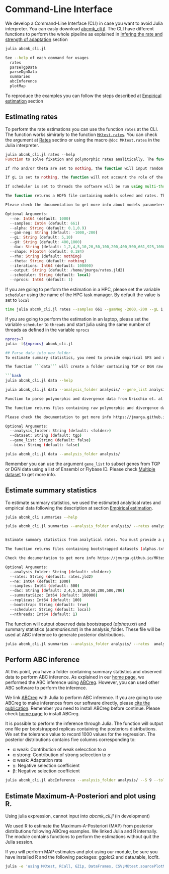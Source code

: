 # Command-Line Interface

We develop a Command-Line Interface (CLI) in case you want to avoid Julia interpreter. You can easly download [abcmk_cli.jl](https://raw.githubusercontent.com/jmurga/MKtest.jl/master/scripts/abcmk_cli.jl). The CLI have different functions to perform the whole pipeline as explained in [Infering the rate and strength of adaptation](empirical.md) section

```bash
julia abcmk_cli.jl  
```

```bash
See --help of each command for usages  
  rates  
  parseTgpData  
  parseDgnData  
  summaries  
  abcInference  
  plotMap  
```

To reproduce the examples you can follow the steps described at [Empirical estimation](https://jmurga.github.io/MKtest.jl/dev/empirical/#Computational-pipeline-1) section

## Estimating rates
To perform the rate estimations you can use the function ```rates``` at the CLI. The function works simirarly to the function [```MKtest.rates```](@ref). You can check the argument at [Rates](https://jmurga.github.io/MKtest.jl/dev/rates/#Estimating-fixation-and-polymorphic-rates-considering-generalized-model-of-selection-and-linkage-1) sectino or using the macro ```@doc MKtest.rates``` in the Julia interpreter.

```julia
julia abcmk_cli.jl rates --help
Function to solve fixation and polymorphic rates analitically. The function will create N random models from prior values. Use the arguments to defined the input range for each parameter.

If rho and/or theta are set to nothing, the function will input random values given the range 0.0005:0.0005:0.01. Otherwise you can fix the values.

If gL is set to nothing, the function will not account the role of the weakly selected alleles in the estimation.

If scheduler is set to threads the software will be run using multi-threading, not distributed computing. Please be sure you start up Julia using the same number of threads as the argument nprocs using the option julia -J nprocs

The function returns a HDF5 file containing models solved and rates. The rates will be used to compute summary statistics required at ABC.

Please check the documentation to get more info about models parameters or detailed arguments description https://jmurga.github.io/MKtest.jl/dev/cli/ to check model

Optional Arguments:
  --ne: Int64 (default: 1000)
  --samples: Int64 (default: 661)
  --alpha: String (default: 0.1,0.9)
  --gam-neg: String (default: -1000,-200)
  --gL: String (default: 5,10)
  --gH: String (default: 400,1000)
  --dac: String (default: 1,2,4,5,10,20,50,100,200,400,500,661,925,1000)
  --shape: Float64 (default: 0.184)
  --rho: String (default: nothing)
  --theta: String (default: nothing)
  --iterations: Int64 (default: 100000)
  --output: String (default: /home/jmurga/rates.jld2)
  --scheduler: String (default: local)
  --nprocs: Int64 (default: 1)
```

If you are going to perform the estimation in a HPC, please set the variable ```scheduler``` using the name of the HPC task manager. By default the value is set to ```local```

```bash
time julia abcmk_cli.jl rates --samples 661 --gamNeg -2000,-200 --gL 1,10 --gH 200,2000 --rho 0.001 --theta 0.001 --solutions 100000 --output analysis/rates.jld2 --dac 1,2,4,5,10,20,50,100,200,400,500,661,925,1000 --nthreads 7 --scheduler local
```

If you are going to perform the estimation in an laptop, please set the variable ```scheduler``` to ```threads``` and start julia using the same number of threads as defined in the variable ```nprocs```

```bash
nprocs=7
julia -t${nprocs} abcmk_cli.jl 

## Parse data into new folder
To estimate summary statistics, you need to provide empirical SFS and divergence files. As explained in section [data](data.md), you can directly parse TGP or DGN data using our module. Nonetheless, you can input any other SFS and divergence file.

The function ```data``` will create a folder containing TGP or DGN raw data, parsed SFS and divergence files. Otherwise you can specify an exisiting folder.

```bash
julia abcmk_cli.jl data --help
```

```bash
julia abcmk_cli.jl data --analysis_folder analysis/ --gene_list analysis/dna_vips.txt

Function to parse polymorphic and divergence data from Uricchio et. al (2019) and Murga-Moreno et al (2019). Please input a path to create a new analysis folder. You can filter the dataset using a file containing a list of Ensembl IDs. 

The function returns files containing raw polymorphic and divergence data, parsed SFS and parsed divegence required to estimate summary statistics.	

Please check the documentation to get more info https://jmurga.github.io/MKtest.jl/dev/cli/

Optional Arguments:
  --analysis_folder: String (default: <folder>)
  --dataset: String (default: tgp)
  --gene_list: String (default: false)
  --bins: String (default: false)
```

```bash
julia abcmk_cli.jl data --analysis_folder analysis/
```

Remember you can use the argument ```gene_list``` to subset genes from TGP or DGN data using a list of Ensembl or Flybase ID. Please check [Multiple dataset](https://jmurga.github.io/MKtest.jl/dev/multiple/) to get more info.

## Estimate summary statistics

To estimate summary statistics, we used the estimated analytical rates and empirical data following the description at section [Empirical estimation](empirical.md).


```bash
julia abcmk_cli summaries --help
```

```bash
julia abcmk_cli.jl summaries --analysis_folder analysis/ --rates analysis/rates.jld2 --samples 661 --dac 2,4,5,10,20,50,200,661,925 --summstatSize 1000000


Estimate summary statistics from analytical rates. You must provide a path containing the parsed SFS and divergence file.

The function returns files containing bootstrapped datasets (alphas.txt) and summary statistics (summstat.txt)

Check the documentation to get more info https://jmurga.github.io/MKtest.jl/dev/cli

Optional Arguments:
  --analysis_folder: String (default: <folder>)
  --rates: String (default: rates.jld2)
  --ne: Int64 (default: 1000)
  --samples: Int64 (default: 500)
  --dac: String (default: 2,4,5,10,20,50,200,500,700)
  --summstatSize: Int64 (default: 100000)
  --replicas: Int64 (default: 100)
  --bootstrap: String (default: true)
  --scheduler: String (default: local)
  --nthreads: Int64 (default: 1)
```

The function will output observed data bootstraped (*alphas.txt*) and summary statistics (*summaries.txt*) in the analysis_folder. These file will be used at ABC inference to generate posterior distributions.

```bash
julia abcmk_cli.jl summaries --analysis_folder analysis/ --rates  analysis/rates.jld2 --samples 661 --replicas 100 --summstatSize 100000 --dac 2,4,5,10,20,50,200,661,925
```

## Perform ABC inference
At this point, you have a folder containing summary statistics and observed data to perform ABC inference. As explained in our [home page](index.md), we performed the ABC inference using [ABCreg](https://github.com/molpopgen/ABCreg). However, you can used other ABC software to perform the inference.

We link [ABCreg](https://github.com/molpopgen/ABCreg) with Julia to perform ABC inference. If you are going to use ABCreg to make inferences from our software directly, please [cite the publication](https://doi.org/10.1186/1471-2156-10-35). Remember you need to install ABCreg before continue. Please check [home page](index.md) to install ABCreg.

It is possible to perform the inference through Julia. The function will output one file per bootstrapped replicas containing the posteriors distributions. We set the tolerance value to record 1000 values for the regression.  The posterior distributions contains five columns corresponding to:

 - α weak: Contribution of weak selecction to $\alpha$
 - α strong: Contribution of strong selecction to $\alpha$
 - α weak: Adaptation rate
 - γ: Negative selection coefficient
 - β: Negative selection coefficient


```bash
julia abcmk_cli.jl abcInference --analysis_folder analysis/ --S 9 --tol 0.01 --ABCreg /home/jmurga/ABCreg/src/reg
```

## Estimate Maximum-A-Posteriori and plot using R. 

Using julia expression, cannot input into *abcmk_cli.jl* (in development)

We used R to estimate the Maximum-A-Posteriori (MAP) from posterior distributions following ABCreg examples. We linked Julia and R internally. The module contains functions to perform the estimations without quit the Julia session.

If you will perform MAP estimates and plot using our module, be sure you have installed R and the following packages: ggplot2 and data.table, locfit. 

```bash
julia -e 'using MKtest, RCall, GZip, DataFrames, CSV;MKtest.sourcePlotMapR(script="analysis/script.jl"); MKtest.plotMap(analysis_folder="analysis/");'
``` 